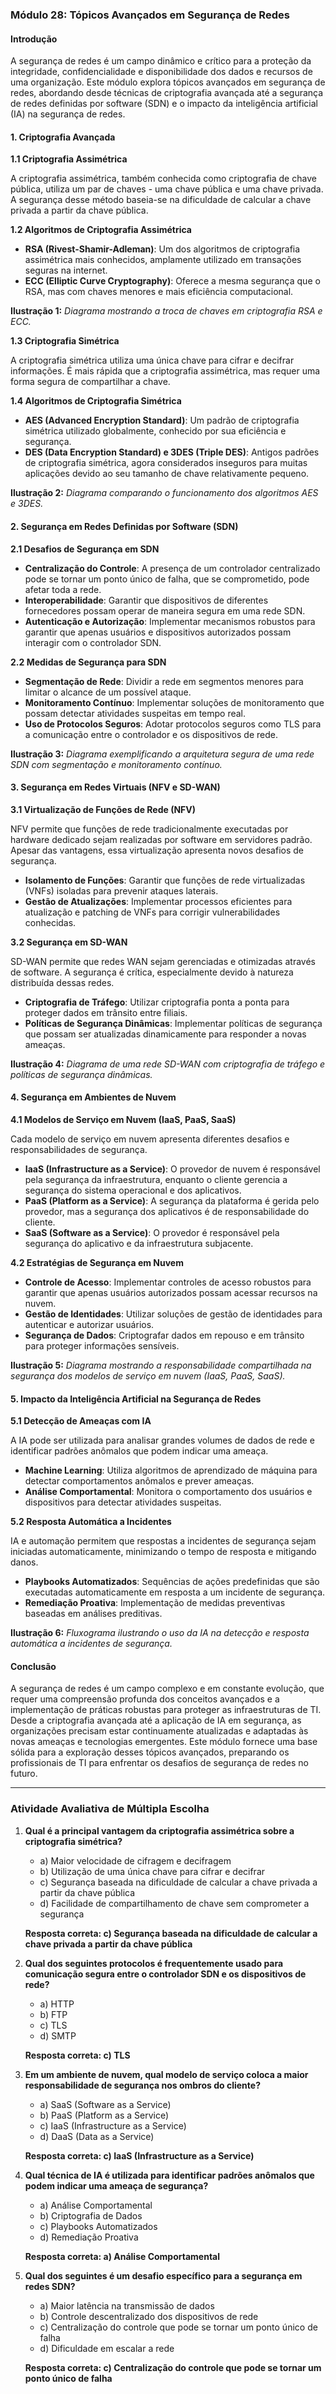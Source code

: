 ### Módulo 28: Tópicos Avançados em Segurança de Redes

#### Introdução

A segurança de redes é um campo dinâmico e crítico para a proteção da integridade, confidencialidade e disponibilidade dos dados e recursos de uma organização. Este módulo explora tópicos avançados em segurança de redes, abordando desde técnicas de criptografia avançada até a segurança de redes definidas por software (SDN) e o impacto da inteligência artificial (IA) na segurança de redes.

#### 1. Criptografia Avançada

**1.1 Criptografia Assimétrica**

A criptografia assimétrica, também conhecida como criptografia de chave pública, utiliza um par de chaves - uma chave pública e uma chave privada. A segurança desse método baseia-se na dificuldade de calcular a chave privada a partir da chave pública.

**1.2 Algoritmos de Criptografia Assimétrica**

- **RSA (Rivest-Shamir-Adleman)**: Um dos algoritmos de criptografia assimétrica mais conhecidos, amplamente utilizado em transações seguras na internet.
- **ECC (Elliptic Curve Cryptography)**: Oferece a mesma segurança que o RSA, mas com chaves menores e mais eficiência computacional.

**Ilustração 1:** *Diagrama mostrando a troca de chaves em criptografia RSA e ECC.*

**1.3 Criptografia Simétrica**

A criptografia simétrica utiliza uma única chave para cifrar e decifrar informações. É mais rápida que a criptografia assimétrica, mas requer uma forma segura de compartilhar a chave.

**1.4 Algoritmos de Criptografia Simétrica**

- **AES (Advanced Encryption Standard)**: Um padrão de criptografia simétrica utilizado globalmente, conhecido por sua eficiência e segurança.
- **DES (Data Encryption Standard) e 3DES (Triple DES)**: Antigos padrões de criptografia simétrica, agora considerados inseguros para muitas aplicações devido ao seu tamanho de chave relativamente pequeno.

**Ilustração 2:** *Diagrama comparando o funcionamento dos algoritmos AES e 3DES.*

#### 2. Segurança em Redes Definidas por Software (SDN)

**2.1 Desafios de Segurança em SDN**

- **Centralização do Controle**: A presença de um controlador centralizado pode se tornar um ponto único de falha, que se comprometido, pode afetar toda a rede.
- **Interoperabilidade**: Garantir que dispositivos de diferentes fornecedores possam operar de maneira segura em uma rede SDN.
- **Autenticação e Autorização**: Implementar mecanismos robustos para garantir que apenas usuários e dispositivos autorizados possam interagir com o controlador SDN.

**2.2 Medidas de Segurança para SDN**

- **Segmentação de Rede**: Dividir a rede em segmentos menores para limitar o alcance de um possível ataque.
- **Monitoramento Contínuo**: Implementar soluções de monitoramento que possam detectar atividades suspeitas em tempo real.
- **Uso de Protocolos Seguros**: Adotar protocolos seguros como TLS para a comunicação entre o controlador e os dispositivos de rede.

**Ilustração 3:** *Diagrama exemplificando a arquitetura segura de uma rede SDN com segmentação e monitoramento contínuo.*

#### 3. Segurança em Redes Virtuais (NFV e SD-WAN)

**3.1 Virtualização de Funções de Rede (NFV)**

NFV permite que funções de rede tradicionalmente executadas por hardware dedicado sejam realizadas por software em servidores padrão. Apesar das vantagens, essa virtualização apresenta novos desafios de segurança.

- **Isolamento de Funções**: Garantir que funções de rede virtualizadas (VNFs) isoladas para prevenir ataques laterais.
- **Gestão de Atualizações**: Implementar processos eficientes para atualização e patching de VNFs para corrigir vulnerabilidades conhecidas.

**3.2 Segurança em SD-WAN**

SD-WAN permite que redes WAN sejam gerenciadas e otimizadas através de software. A segurança é crítica, especialmente devido à natureza distribuída dessas redes.

- **Criptografia de Tráfego**: Utilizar criptografia ponta a ponta para proteger dados em trânsito entre filiais.
- **Políticas de Segurança Dinâmicas**: Implementar políticas de segurança que possam ser atualizadas dinamicamente para responder a novas ameaças.

**Ilustração 4:** *Diagrama de uma rede SD-WAN com criptografia de tráfego e políticas de segurança dinâmicas.*

#### 4. Segurança em Ambientes de Nuvem

**4.1 Modelos de Serviço em Nuvem (IaaS, PaaS, SaaS)**

Cada modelo de serviço em nuvem apresenta diferentes desafios e responsabilidades de segurança.

- **IaaS (Infrastructure as a Service)**: O provedor de nuvem é responsável pela segurança da infraestrutura, enquanto o cliente gerencia a segurança do sistema operacional e dos aplicativos.
- **PaaS (Platform as a Service)**: A segurança da plataforma é gerida pelo provedor, mas a segurança dos aplicativos é de responsabilidade do cliente.
- **SaaS (Software as a Service)**: O provedor é responsável pela segurança do aplicativo e da infraestrutura subjacente.

**4.2 Estratégias de Segurança em Nuvem**

- **Controle de Acesso**: Implementar controles de acesso robustos para garantir que apenas usuários autorizados possam acessar recursos na nuvem.
- **Gestão de Identidades**: Utilizar soluções de gestão de identidades para autenticar e autorizar usuários.
- **Segurança de Dados**: Criptografar dados em repouso e em trânsito para proteger informações sensíveis.

**Ilustração 5:** *Diagrama mostrando a responsabilidade compartilhada na segurança dos modelos de serviço em nuvem (IaaS, PaaS, SaaS).*

#### 5. Impacto da Inteligência Artificial na Segurança de Redes

**5.1 Detecção de Ameaças com IA**

A IA pode ser utilizada para analisar grandes volumes de dados de rede e identificar padrões anômalos que podem indicar uma ameaça.

- **Machine Learning**: Utiliza algoritmos de aprendizado de máquina para detectar comportamentos anômalos e prever ameaças.
- **Análise Comportamental**: Monitora o comportamento dos usuários e dispositivos para detectar atividades suspeitas.

**5.2 Resposta Automática a Incidentes**

IA e automação permitem que respostas a incidentes de segurança sejam iniciadas automaticamente, minimizando o tempo de resposta e mitigando danos.

- **Playbooks Automatizados**: Sequências de ações predefinidas que são executadas automaticamente em resposta a um incidente de segurança.
- **Remediação Proativa**: Implementação de medidas preventivas baseadas em análises preditivas.

**Ilustração 6:** *Fluxograma ilustrando o uso da IA na detecção e resposta automática a incidentes de segurança.*

#### Conclusão

A segurança de redes é um campo complexo e em constante evolução, que requer uma compreensão profunda dos conceitos avançados e a implementação de práticas robustas para proteger as infraestruturas de TI. Desde a criptografia avançada até a aplicação de IA em segurança, as organizações precisam estar continuamente atualizadas e adaptadas às novas ameaças e tecnologias emergentes. Este módulo fornece uma base sólida para a exploração desses tópicos avançados, preparando os profissionais de TI para enfrentar os desafios de segurança de redes no futuro.

---

### Atividade Avaliativa de Múltipla Escolha

1. **Qual é a principal vantagem da criptografia assimétrica sobre a criptografia simétrica?**
   - a) Maior velocidade de cifragem e decifragem
   - b) Utilização de uma única chave para cifrar e decifrar
   - c) Segurança baseada na dificuldade de calcular a chave privada a partir da chave pública
   - d) Facilidade de compartilhamento de chave sem comprometer a segurança

   **Resposta correta: c) Segurança baseada na dificuldade de calcular a chave privada a partir da chave pública**

2. **Qual dos seguintes protocolos é frequentemente usado para comunicação segura entre o controlador SDN e os dispositivos de rede?**
   - a) HTTP
   - b) FTP
   - c) TLS
   - d) SMTP

   **Resposta correta: c) TLS**

3. **Em um ambiente de nuvem, qual modelo de serviço coloca a maior responsabilidade de segurança nos ombros do cliente?**
   - a) SaaS (Software as a Service)
   - b) PaaS (Platform as a Service)
   - c) IaaS (Infrastructure as a Service)
   - d) DaaS (Data as a Service)

   **Resposta correta: c) IaaS (Infrastructure as a Service)**

4. **Qual técnica de IA é utilizada para identificar padrões anômalos que podem indicar uma ameaça de segurança?**
   - a) Análise Comportamental
   - b) Criptografia de Dados
   - c) Playbooks Automatizados
   - d) Remediação Proativa

   **Resposta correta: a) Análise Comportamental**

5. **Qual dos seguintes é um desafio específico para a segurança em redes SDN?**
   - a) Maior latência na transmissão de dados
   - b) Controle descentralizado dos dispositivos de rede
   - c) Centralização do controle que pode se tornar um ponto único de falha
   - d) Dificuldade em escalar a rede

   **Resposta correta: c) Centralização do controle que pode se tornar um ponto único de falha**